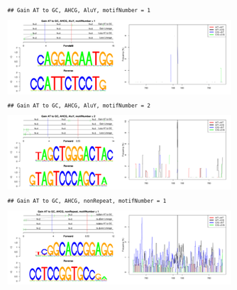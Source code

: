 

```
## Gain AT to GC, AHCG, AluY, motifNumber = 1
```

![plot of chunk motifPValues](figure/motifPValues1.png) 

```
## Gain AT to GC, AHCG, AluY, motifNumber = 2
```

![plot of chunk motifPValues](figure/motifPValues2.png) 

```
## Gain AT to GC, AHCG, nonRepeat, motifNumber = 1
```

![plot of chunk motifPValues](figure/motifPValues3.png) 
  
